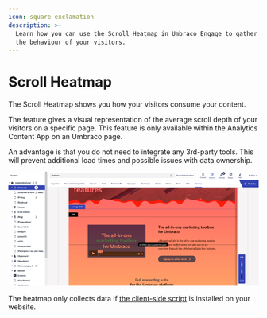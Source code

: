 ```yaml
---
icon: square-exclamation
description: >-
  Learn how you can use the Scroll Heatmap in Umbraco Engage to gather data on
  the behaviour of your visitors.
---
```


# Scroll Heatmap

The Scroll Heatmap shows you how your visitors consume your content.

The feature gives a visual representation of the average scroll depth of your visitors on a specific page. This feature is only available within the Analytics Content App on an Umbraco page.

An advantage is that you do not need to integrate any 3rd-party tools. This will prevent additional load times and possible issues with data ownership.

![View a scroll heatmap on each published content item in the Content section.](../../.gitbook/assets/engage-analytics-scroll-heatmap.png)

The heatmap only collects data if [the client-side script](../../developers/analytics/client-side-events-and-additional-javascript-files/) is installed on your website.

